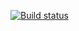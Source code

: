 [![Build status](https://ci.appveyor.com/api/projects/status/nsll5otfm234x4jn/branch/master?svg=true)](https://ci.appveyor.com/project/olga-maev/pageobject/branch/master)